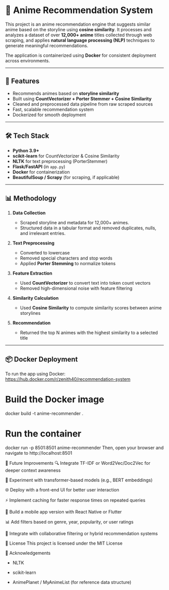 # 🎌 Anime Recommendation System

This project is an anime recommendation engine that suggests similar anime based on the storyline using **cosine similarity**. It processes and analyzes a dataset of over **12,000+ anime** titles collected through web scraping, and applies **natural language processing (NLP)** techniques to generate meaningful recommendations.

The application is containerized using **Docker** for consistent deployment across environments.

---

## 🚀 Features

- Recommends animes based on **storyline similarity**
- Built using **CountVectorizer + Porter Stemmer + Cosine Similarity**
- Cleaned and preprocessed data pipeline from raw scraped sources
- Fast, scalable recommendation system
- Dockerized for smooth deployment

---

## 🛠 Tech Stack

- **Python 3.9+**
- **scikit-learn** for CountVectorizer & Cosine Similarity
- **NLTK** for text preprocessing (PorterStemmer)
- **Flask/FastAPI** (in `app.py`)
- **Docker** for containerization
- **BeautifulSoup / Scrapy** (for scraping, if applicable)

---

## 📊 Methodology

1. **Data Collection**  
   - Scraped storyline and metadata for 12,000+ animes.
   - Structured data in a tabular format and removed duplicates, nulls, and irrelevant entries.

2. **Text Preprocessing**  
   - Converted to lowercase
   - Removed special characters and stop words
   - Applied **Porter Stemming** to normalize tokens

3. **Feature Extraction**  
   - Used **CountVectorizer** to convert text into token count vectors
   - Removed high-dimensional noise with feature filtering

4. **Similarity Calculation**  
   - Used **Cosine Similarity** to compute similarity scores between anime storylines

5. **Recommendation**  
   - Returned the top N animes with the highest similarity to a selected title

---

## 📦 Docker Deployment

To run the app using Docker: https://hub.docker.com/r/zenith40/recommendation-system

# Build the Docker image
docker build -t anime-recommender .

# Run the container
docker run -p 8501:8501 anime-recommender
Then, open your browser and navigate to http://localhost:8501

🌱 Future Improvements
🔍 Integrate TF-IDF or Word2Vec/Doc2Vec for deeper context awareness

🧠 Experiment with transformer-based models (e.g., BERT embeddings)

🌐 Deploy with a front-end UI for better user interaction

⚡ Implement caching for faster response times on repeated queries

📱 Build a mobile app version with React Native or Flutter

📊 Add filters based on genre, year, popularity, or user ratings

👥 Integrate with collaborative filtering or hybrid recommendation systems

📄 License
This project is licensed under the MIT License

🙌 Acknowledgements
* NLTK

* scikit-learn

* AnimePlanet / MyAnimeList (for reference data structure)
